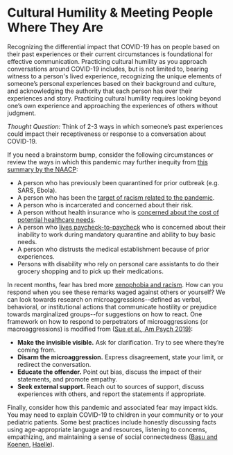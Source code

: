 # Cultural Humility & Meeting People Where They Are

Recognizing the differential impact that COVID-19 has on people based on their past experiences or their current circumstances is foundational for effective communication. Practicing cultural humility as you approach conversations around COVID-19 includes, but is not limited to, bearing witness to a person's lived experience, recognizing the unique elements of someone’s personal experiences based on their background and culture, and acknowledging the authority that each person has over their experiences and story. Practicing cultural humility requires looking beyond one’s own experience and approaching the experiences of others without judgment.

_Thought Question:_ Think of 2-3 ways in which someone’s past experiences could impact their receptiveness or response to a conversation about COVID-19.

If you need a brainstorm bump, consider the following circumstances or review the ways in which this pandemic may further inequity from [this summary by the NAACP](https://live-naacp-site.pantheonsite.io/wp-content/uploads/2020/03/Ten-Equity-Considerations-of-the-Coronavirus-COVID-19-Outbreak-in-the-United-States-FINAL.pdf):

* A person who has previously been quarantined for prior outbreak \(e.g. SARS, Ebola\).
* A person who has been the [target of racism related to the pandemic](https://www.cbsnews.com/news/coronavirus-panic-fear-racism-attacks-against-asian-americans-world-us-restaurant-jing-fong/). 
* A person who is incarcerated and concerned about their risk.  
* A person without health insurance who is [concerned about the cost of potential healthcare needs](https://www.kff.org/uninsured/fact-sheet/what-issues-will-uninsured-people-face-with-testing-and-treatment-for-covid-19/). 
* A person who [lives paycheck-to-paycheck](https://www.wbur.org/onpoint/2020/03/12/the-economic-impact-of-coronavirus) who is concerned about their inability to work during mandatory quarantine and ability to buy basic needs.  
* A person who distrusts the medical establishment because of prior experiences. 
* Persons with disability who rely on personal care assistants to do their grocery shopping and to pick up their medications.

In recent months, fear has bred more [xenophobia and racism](https://time.com/5797836/coronavirus-racism-stereotypes-attacks/). How can you respond when you see these remarks waged against others or yourself? We can look towards research on microaggressions--defined as verbal, behavioral, or institutional actions that communicate hostility or prejudice towards marginalized groups--for suggestions on how to react. One framework on how to respond to perpetrators of microaggressions \(or macroaggressions\) is modified from \([Sue et al., Am Psych 2019\)](https://www.ncbi.nlm.nih.gov/pubmed/30652905):

* **Make the invisible visible.** Ask for clarification. Try to see where they’re coming from.
* **Disarm the microaggression.** Express disagreement, state your limit, or redirect the conversation.
* **Educate the offender.** Point out bias, discuss the impact of their statements, and promote empathy.
* **Seek external support.** Reach out to sources of support, discuss experiences with others, and report the statements if appropriate.

Finally, consider how this pandemic and associated fear may impact kids. You may need to explain COVID-19 to children in your community or to your pediatric patients. Some best practices include honestly discussing facts using age-appropriate language and resources, listening to concerns, empathizing, and maintaining a sense of social connectedness \([Basu and Koenen](https://www.wbur.org/cognoscenti/2020/03/17/lessons-from-the-pandemic-archana-basu-and-karestan-koenen), [Haelle](https://www.forbes.com/sites/tarahaelle/2020/03/18/talking-to-your-kids-about-coronavirus-and-social-distancing/#264ea5dc2c15)\).

